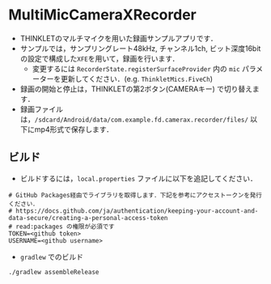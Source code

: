 # MultiMicCameraXRecorder
- THINKLETのマルチマイクを用いた録画サンプルアプリです．
- サンプルでは，サンプリングレート48kHz, チャンネル1ch, ビット深度16bit の設定で構成した`XFE`を用いて，録画を行います．
  - 変更するには `RecorderState.registerSurfaceProvider` 内の `mic` パラメーターを更新してください．(e.g. `ThinkletMics.FiveCh`)
- 録画の開始と停止は，THINKLETの第2ボタン(CAMERAキー) で切り替えます．
- 録画ファイルは，`/sdcard/Android/data/com.example.fd.camerax.recorder/files/` 以下にmp4形式で保存します．

## ビルド
- ビルドするには，`local.properties` ファイルに以下を追記してください．

```
# GitHub Packages経由でライブラリを取得します．下記を参考にアクセストークンを発行ください．
# https://docs.github.com/ja/authentication/keeping-your-account-and-data-secure/creating-a-personal-access-token
# read:packages の権限が必須です
TOKEN=<github token>
USERNAME=<github username>
```

- `gradlew` でのビルド

```
./gradlew assembleRelease
```
